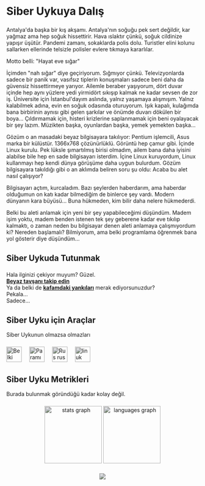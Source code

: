 <h1 align="left">Siber Uykuya Dalış</h1>

###

<p align="left">
Antalya'da başka bir kış akşamı. Antalya'nın soğuğu pek sert değildir, kar yağmaz ama hep soğuk hissettirir. Hava ıslaktır çünkü, soğuk cildinize yapışır üşütür. Pandemi zamanı, sokaklarda polis dolu. Turistler elini kolunu sallarken ellerinde telsizle polisler evlere tıkmaya kararlılar.

Motto belli:
"Hayat eve sığar"

İçimden "nah sığar" diye geçiriyorum. Sığmıyor çünkü. Televizyonlarda sadece bir panik var, vasıfsız tiplerin konuşmaları sadece beni daha da güvensiz hissettirmeye yarıyor. Ailemle beraber yaşıyorum, dört duvar içinde hep aynı yüzlere yedi yirmidört sıkışıp kalmak ne kadar sevsen de zor iş. Üniversite için İstanbul'dayım aslında, yalnız yaşamaya alışmışım. Yalnız kalabilmek adına, evin en soğuk odasında oturuyorum. Işık kapalı, kulağımda bana birbirinin aynısı gibi gelen şarkılar ve önümde duvarı dökülen bir boya... Çıldırmamak için, histeri krizlerine saplanmamak için beni oyalayacak bir şey lazım. Müzikten başka, oyunlardan başka, yemek yemekten başka...

Gözüm o an masadaki beyaz bilgisayara takılıyor: Pentium işlemcili, Asus marka bir külüstür. 1366x768 çözünürlüklü. Görüntü hep çamur gibi. İçinde Linux kurulu. Pek lüksle şımartılmış birisi olmadım, ailem bana daha iyisini alabilse bile hep en sade bilgisayarı isterdim. İçine Linux kuruyordum, Linux kullanmayı hep kendi dünya görüşüme daha uygun bulurdum. Gözüm bilgisayara takıldığı gibi o an aklımda beliren soru şu oldu: Acaba bu alet nasıl çalışıyor?

Bilgisayarı açtım, kurcaladım. Bazı şeylerden haberdarım, ama haberdar olduğumun on katı kadar bilmediğim de binlerce şey vardı. Modern dünyanın kara büyüsü... Buna hükmeden, kim bilir daha nelere hükmederdi.

Belki bu aleti anlamak için yeni bir şey yapabileceğimi düşündüm. Madem işim yoktu, madem benden istenen tek şey geberene kadar eve tıkılıp kalmaktı, o zaman neden bu bilgisayar denen aleti anlamaya çalışmıyordum ki? Nereden başlamalı? Bilmiyorum, ama belki programlama öğrenmek bana yol gösterir diye düşündüm...
</p>

###

<h2 align="left">Siber Uykuda Tutunmak</h2>

###

<p align="left">Hala ilginizi çekiyor muyum? Güzel.<br><b><a href="https://emrecansuster.com">Beyaz tavşanı takip edin</a></b><br>Ya da belki de <b><a href="https://emrecansuster.com/echoes">kafamdaki yankıları</a></b> merak ediyorsunuzdur?<br>Pekala...<br>Sadece...</p>

###

<h2 align="left">Siber Uyku için Araçlar</h2>

<p align="left">Siber Uykunun olmazsa olmazları</p>

###

<div align="left">
  <img src="https://cdn.jsdelivr.net/gh/devicons/devicon/icons/elixir/elixir-original.svg" height="40" alt="Belki gelmiş geçmiş en estetik dil" style="filter: grayscale(80%) brightness(0.9);"/>
  <img width="12"  style="filter: grayscale(80%) brightness(0.9);"/>
  <img src="https://cdn.jsdelivr.net/gh/devicons/devicon/icons/ruby/ruby-original.svg" height="40" alt="Paramı kazandığım dil" style="filter: grayscale(80%) brightness(0.9);"/>
  <img width="12"  style="filter: grayscale(80%) brightness(0.9);"/>
  <img src="https://cdn.jsdelivr.net/gh/devicons/devicon/icons/rust/rust-original.svg" height="40" alt="Rus rus rus" style="filter: grayscale(80%) brightness(0.9);"/>
  <img width="12"  style="filter: grayscale(80%) brightness(0.9);"/>
  <img src="https://cdn.jsdelivr.net/gh/devicons/devicon/icons/linux/linux-original.svg" height="40" alt="linuk" style="filter: grayscale(80%) brightness(0.9);"/>
</div>

###

<h2 align="left">Siber Uyku Metrikleri</h2>

<p align="left">Burada bulunmak göründüğü kadar kolay değil.</p>

###

<div align="center">
  <img src="https://github-readme-stats.vercel.app/api?username=tarbetu&hide_title=false&hide_rank=false&show_icons=true&include_all_commits=true&count_private=true&disable_animations=false&theme=dracula&locale=en&hide_border=false&order=1" height="150" alt="stats graph"   style="filter: grayscale(80%) brightness(0.9);"/>
  <img src="https://github-readme-stats.vercel.app/api/top-langs?username=tarbetu&locale=en&hide_title=false&layout=compact&card_width=320&langs_count=5&theme=dracula&hide_border=false&order=2" height="150" alt="languages graph"   style="filter: grayscale(80%) brightness(0.9);"/>
</div>

###

<div align="center">
  <img src="https://profile-counter.glitch.me/tarbetu/count.svg?" style="filter: grayscale(80%) brightness(0.9);"/>
</div>

###

